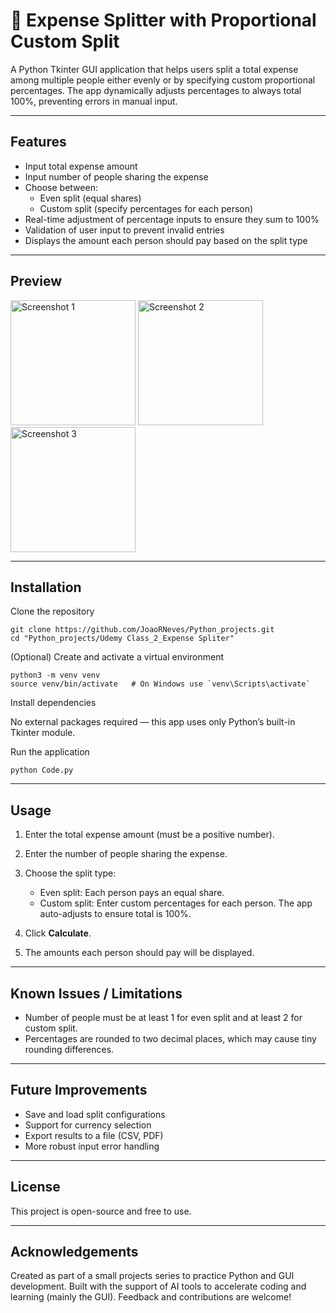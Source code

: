 # 💸 Expense Splitter with Proportional Custom Split

A Python Tkinter GUI application that helps users split a total expense among multiple people either evenly or by specifying custom proportional percentages. The app dynamically adjusts percentages to always total 100%, preventing errors in manual input.

---

## Features

- Input total expense amount  
- Input number of people sharing the expense  
- Choose between:  
  - Even split (equal shares)  
  - Custom split (specify percentages for each person)  
- Real-time adjustment of percentage inputs to ensure they sum to 100%  
- Validation of user input to prevent invalid entries  
- Displays the amount each person should pay based on the split type  

---

## Preview

<img width="200" alt="Screenshot 1" src="https://github.com/user-attachments/assets/c40959ae-389b-4950-bd27-27c906d2a535" />

<img width="200" alt="Screenshot 2" src="https://github.com/user-attachments/assets/48e206a7-d243-488c-b02a-6e242334e9b9" />

<img width="200" alt="Screenshot 3" src="https://github.com/user-attachments/assets/084e1e51-8ea3-42a2-9345-7ec877124946" />

---

## Installation

Clone the repository
  ```
git clone https://github.com/JoaoRNeves/Python_projects.git
cd "Python_projects/Udemy Class_2_Expense Spliter"
  ```
(Optional) Create and activate a virtual environment
  ```
python3 -m venv venv
source venv/bin/activate   # On Windows use `venv\Scripts\activate`
  ```
Install dependencies

  No external packages required — this app uses only Python’s built-in Tkinter module.

Run the application
   ```
python Code.py
   ```
 
---

## Usage

1. Enter the total expense amount (must be a positive number).
2. Enter the number of people sharing the expense.
3. Choose the split type:

   * Even split: Each person pays an equal share.
   * Custom split: Enter custom percentages for each person. The app auto-adjusts to ensure total is 100%.
4. Click **Calculate**.
5. The amounts each person should pay will be displayed.

---

## Known Issues / Limitations

* Number of people must be at least 1 for even split and at least 2 for custom split.
* Percentages are rounded to two decimal places, which may cause tiny rounding differences.

---

## Future Improvements

* Save and load split configurations
* Support for currency selection
* Export results to a file (CSV, PDF)
* More robust input error handling

---

## License

This project is open-source and free to use.

---

## Acknowledgements

Created as part of a small projects series to practice Python and GUI development.
Built with the support of AI tools to accelerate coding and learning (mainly the GUI).
Feedback and contributions are welcome!
